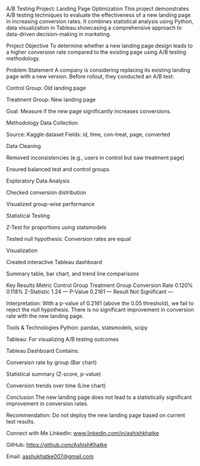 A/B Testing Project: Landing Page Optimization
This project demonstrates A/B testing techniques to evaluate the effectiveness of a new landing page in increasing conversion rates. It combines statistical analysis using Python, data visualization in Tableau.showcasing a comprehensive approach to data-driven decision-making in marketing.

Project Objective
To determine whether a new landing page design leads to a higher conversion rate compared to the existing page using A/B testing methodology.

 Problem Statement
A company is considering replacing its existing landing page with a new version. Before rollout, they conducted an A/B test:

Control Group: Old landing page

Treatment Group: New landing page

Goal: Measure if the new page significantly increases conversions.

 Methodology
Data Collection

Source: Kaggle dataset
Fields: id, time, con-treat, page, converted

Data Cleaning

Removed inconsistencies (e.g., users in control but saw treatment page)

Ensured balanced test and control groups

Exploratory Data Analysis

Checked conversion distribution

Visualized group-wise performance

Statistical Testing

Z-Test for proportions using statsmodels

Tested null hypothesis: Conversion rates are equal

Visualization

Created interactive Tableau dashboard

Summary table, bar chart, and trend line comparisons

 Key Results
Metric	Control Group	Treatment Group
Conversion Rate	0.120%	0.118%
Z-Statistic	1.24	—
P-Value	0.2161	—
Result	Not Significant	—

Interpretation: With a p-value of 0.2161 (above the 0.05 threshold), we fail to reject the null hypothesis. There is no significant improvement in conversion rate with the new landing page.

 Tools & Technologies
Python: pandas, statsmodels, scipy

Tableau: For visualizing A/B testing outcomes

 Tableau Dashboard
 Contains:

Conversion rate by group (Bar chart)

Statistical summary (Z-score, p-value)

Conversion trends over time (Line chart)

 Conclusion
The new landing page does not lead to a statistically significant improvement in conversion rates.

Recommendation: Do not deploy the new landing page based on current test results.

 Connect with Me
LinkedIn: www.linkedin.com/in/ashishkhatke

GitHub: https://github.com/AshishKhatke

Email: aashukhatke007@gmail.com
